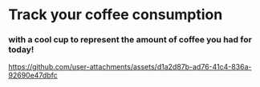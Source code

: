 # Track your coffee consumption
### with a cool cup to represent the amount of coffee you had for today!

https://github.com/user-attachments/assets/d1a2d87b-ad76-41c4-836a-92690e47dbfc

